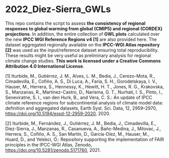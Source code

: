 # 2022_Diez-Sierra_GWLs
This repo contains the script to assess **the consistency of regional responses to global warming from global (CMIP5) and regional (CORDEX) projections**. In addition, the entire collection of **GWL plots** calculated over the new **IPCC WGI Reference Regions v4 [1]** are also provided here. The dataset aggregated regionally available on the **IPCC-WGI Atlas repository [2]** was used as the input/reference dataset ensuring total reproducibility. These results might be very useful as preliminary analysis for regional climate change studies. **This work is licensed under a Creative Commons Attribution 4.0 International License**.

[1] Iturbide, M., Gutiérrez, J. M., Alves, L. M., Bedia, J., Cerezo-Mota, R., Cimadevilla, E., Cofiño, A. S., Di Luca, A., Faria, S. H., Gorodetskaya, I. V., Hauser, M., Herrera, S., Hennessy, K., Hewitt, H. T., Jones, R. G., Krakovska, S., Manzanas, R., Martínez-Castro, D., Narisma, G. T., Nurhati, I. S., Pinto, I., Seneviratne, S. I., van den Hurk, B., and Vera, C. S.: An update of IPCC climate reference regions for subcontinental analysis of climate model data: definition and aggregated datasets, Earth Syst. Sci. Data, 12, 2959–2970, https://doi.org/10.5194/essd-12-2959-2020, 2020. 

[2] Iturbide, M., Fernández, J., Gutiérrez, J. M., Bedia, J., Cimadevilla, E., Díez-Sierra, J., Manzanas, R., Casanueva, A., Baño-Medina, J., Milovac, J., Herrera, S., Cofiño, A. S., San Martín, D., García-Díez, M., Hauser, M., Huard, D., and Yelekci, Ö.: Repository supporting the implementation of FAIR principles in the IPCC-WGI Atlas, Zenodo, https://doi.org/10.5281/zenodo.5171760, 2021. 

 

